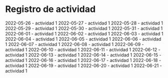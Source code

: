 # Registro de actividad
2022-05-26 - actividad 1
2022-05-27 - actividad 1
2022-05-28 - actividad 1
2022-05-29 - actividad 1
2022-05-30 - actividad 1
2022-05-31 - actividad 1
2022-06-01 - actividad 1
2022-06-02 - actividad 1
2022-06-03 - actividad 1
2022-06-04 - actividad 1
2022-06-05 - actividad 1
2022-06-06 - actividad 1
2022-06-07 - actividad 1
2022-06-08 - actividad 1
2022-06-09 - actividad 1
2022-06-10 - actividad 1
2022-06-11 - actividad 1
2022-06-12 - actividad 1
2022-06-13 - actividad 1
2022-06-14 - actividad 1
2022-06-15 - actividad 1
2022-06-16 - actividad 1
2022-06-17 - actividad 1
2022-06-18 - actividad 1
2022-06-19 - actividad 1
2022-06-20 - actividad 1
2022-06-21 - actividad 1

